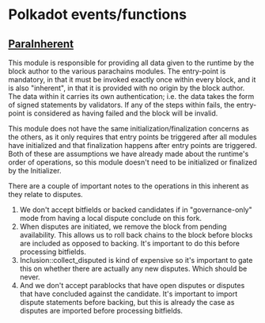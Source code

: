 # Polkadot events/functions

##  [ParaInherent](https://w3f.github.io/parachain-implementers-guide/runtime/parainherent.html)

This module is responsible for providing all data given to the runtime by the block author to the various parachains modules. The entry-point is mandatory, in that it must be invoked exactly once within every block, and it is also "inherent", in that it is provided with no origin by the block author. The data within it carries its own authentication; i.e. the data takes the form of signed statements by validators. If any of the steps within fails, the entry-point is considered as having failed and the block will be invalid.

This module does not have the same initialization/finalization concerns as the others, as it only requires that entry points be triggered after all modules have initialized and that finalization happens after entry points are triggered. Both of these are assumptions we have already made about the runtime's order of operations, so this module doesn't need to be initialized or finalized by the Initializer.

There are a couple of important notes to the operations in this inherent as they relate to disputes.

1. We don't accept bitfields or backed candidates if in "governance-only" mode from having a local dispute conclude on this fork.
2. When disputes are initiated, we remove the block from pending availability. This allows us to roll back chains to the block before blocks are included as opposed to backing. It's important to do this before processing bitfields.
3. Inclusion::collect_disputed is kind of expensive so it's important to gate this on whether there are actually any new disputes. Which should be never.
4. And we don't accept parablocks that have open disputes or disputes that have concluded against the candidate. It's important to import dispute statements before backing, but this is already the case as disputes are imported before processing bitfields.